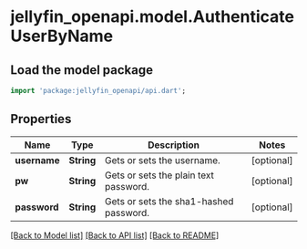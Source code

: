 # jellyfin_openapi.model.AuthenticateUserByName

## Load the model package
```dart
import 'package:jellyfin_openapi/api.dart';
```

## Properties
Name | Type | Description | Notes
------------ | ------------- | ------------- | -------------
**username** | **String** | Gets or sets the username. | [optional] 
**pw** | **String** | Gets or sets the plain text password. | [optional] 
**password** | **String** | Gets or sets the sha1-hashed password. | [optional] 

[[Back to Model list]](../README.md#documentation-for-models) [[Back to API list]](../README.md#documentation-for-api-endpoints) [[Back to README]](../README.md)


